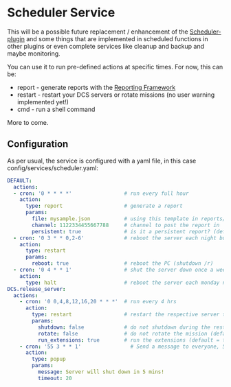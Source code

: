 # Scheduler Service
This will be a possible future replacement / enhancement of the [Scheduler-plugin](../../plugins/scheduler/README.md) 
and some things that are implemented in scheduled functions in other plugins or even complete services like cleanup and 
backup and maybe monitoring.<br>

You can use it to run pre-defined actions at specific times. For now, this can be:
- report - generate reports with the [Reporting Framework](../../reports/README.md)
- restart - restart your DCS servers or rotate missions (no user warning implemented yet!)
- cmd - run a shell command
 
More to come.

## Configuration
As per usual, the service is configured with a yaml file, in this case config/services/scheduler.yaml:
```yaml
DEFAULT:
  actions:
  - cron: '0 * * * *'                 # run every full hour
    action:
      type: report                    # generate a report
      params:
        file: mysample.json           # using this template in reports/scheduler
        channel: 1122334455667788     # channel to post the report in
        persistent: true              # is it a persistent report? (default = true)
  - cron: '0 3 * * 0,2-6'             # reboot the server each night but Monday at 03:00
    action:
      type: restart                   
      params:
        reboot: true                  # reboot the PC (shutdown /r)
  - cron: '0 4 * * 1'                 # shut the server down once a week on Monday
    action:
      type: halt                      # reboot the server each monday night at 03:00
DCS.release_server:
  actions:
    - cron: '0 0,4,8,12,16,20 * * *'  # run every 4 hrs
      action:
        type: restart                 # restart the respective server that is linked to this instance
        params:
          shutdown: false             # do not shutdown during the restart (default = false)
          rotate: false               # do not rotate the mission (default = false)
          run_extensions: true        # run the extensions (default = true)
    - cron: '55 3 * * 1'                # Send a message to everyone, 5 mins prior to the shutdown
      action:
        type: popup                     
        params:
          message: Server will shut down in 5 mins!
          timeout: 20
```